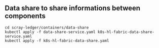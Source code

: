 ## Data share to share informations between components

```
cd scray-ledger/containers/data-share
kubectl apply -f data-share-service.yaml k8s-hl-fabric-data-share-service.yaml 
kubectl apply -f k8s-hl-fabric-data-share.yaml
```
